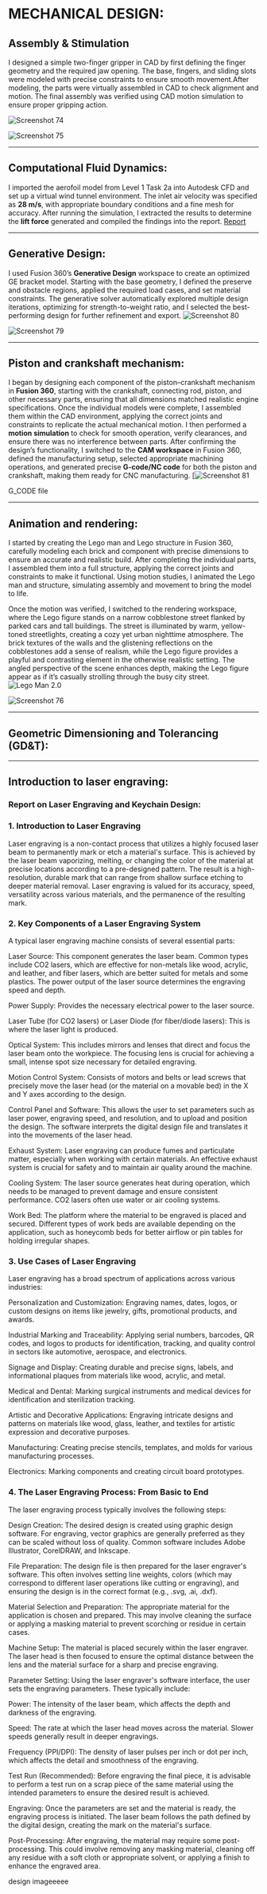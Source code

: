 # MECHANICAL DESIGN:  
## Assembly & Stimulation
I designed a simple two-finger gripper in CAD by first defining the finger geometry and the required jaw opening. The base, fingers, and sliding slots were modeled with precise constraints to ensure smooth movement.After modeling, the parts were virtually assembled in CAD to check alignment and motion. The final assembly was verified using CAD motion simulation to ensure proper gripping action.

![Screenshot 74](https://raw.githubusercontent.com/NiranjanaReddy/Level-3/main/Screenshot%20(74).png)

![Screenshot 75](https://raw.githubusercontent.com/NiranjanaReddy/Level-3/main/Screenshot%20(75).png)

---

## Computational Fluid Dynamics:
I imported the aerofoil model from Level 1 Task 2a into Autodesk CFD and set up a virtual wind tunnel environment. The inlet air velocity was specified as **28 m/s**, with appropriate boundary conditions and a fine mesh for accuracy. After running the simulation, I extracted the results to determine the **lift force** generated and compiled the findings into the report.
[Report](https://docs.google.com/document/d/1VBB4w922ytHomtGFuSAT8n4LHZNlrIBp/edit)

---
## Generative Design: 
I used Fusion 360’s **Generative Design** workspace to create an optimized GE bracket model. Starting with the base geometry, I defined the preserve and obstacle regions, applied the required load cases, and set material constraints. The generative solver automatically explored multiple design iterations, optimizing for strength-to-weight ratio, and I selected the best-performing design for further refinement and export.
![Screenshot 80](https://raw.githubusercontent.com/NiranjanaReddy/Level-3/main/Screenshot%20(80).png)

![Screenshot 79](https://raw.githubusercontent.com/NiranjanaReddy/Level-3/main/Screenshot%20(79).png)

---

## Piston and crankshaft mechanism:
I began by designing each component of the piston–crankshaft mechanism in **Fusion 360**, starting with the crankshaft, connecting rod, piston, and other necessary parts, ensuring that all dimensions matched realistic engine specifications. Once the individual models were complete, I assembled them within the CAD environment, applying the correct joints and constraints to replicate the actual mechanical motion. I then performed a **motion simulation** to check for smooth operation, verify clearances, and ensure there was no interference between parts. After confirming the design’s functionality, I switched to the **CAM workspace** in Fusion 360, defined the manufacturing setup, selected appropriate machining operations, and generated precise **G-code/NC code** for both the piston and crankshaft, making them ready for CNC manufacturing.
[![Screenshot 81](https://raw.githubusercontent.com/NiranjanaReddy/Level-3/main/Screenshot%20(81).png)

G_CODE file

---

## Animation and rendering:
I started by creating the Lego man and Lego structure in Fusion 360, carefully modeling each brick and component with precise dimensions to ensure an accurate and realistic build. After completing the individual parts, I assembled them into a full structure, applying the correct joints and constraints to make it functional. Using motion studies, I animated the Lego man and structure, simulating assembly and movement to bring the model to life.

Once the motion was verified, I switched to the rendering workspace, where the  Lego figure stands on a narrow cobblestone street flanked by parked cars and tall buildings. The street is illuminated by warm, yellow-toned streetlights, creating a cozy yet urban nighttime atmosphere. The brick textures of the walls and the glistening reflections on the cobblestones add a sense of realism, while the Lego figure provides a playful and contrasting element in the otherwise realistic setting. The angled perspective of the scene enhances depth, making the Lego figure appear as if it’s casually strolling through the busy city street.
![Lego Man 2.0](https://raw.githubusercontent.com/NiranjanaReddy/Level-3/main/lego%20man%202.0.png)

![Screenshot 76](https://raw.githubusercontent.com/NiranjanaReddy/Level-3/main/Screenshot%20(76).png)


---

## Geometric Dimensioning and Tolerancing (GD&T):






---

## Introduction to laser engraving:

### Report on Laser Engraving and Keychain Design:

### 1. Introduction to Laser Engraving
Laser engraving is a non-contact process that utilizes a highly focused laser beam to permanently mark or etch a material's surface. This is achieved by the laser beam vaporizing, melting, or changing the color of the material at precise locations according to a pre-designed pattern. The result is a high-resolution, durable mark that can range from shallow surface etching to deeper material removal. Laser engraving is valued for its accuracy, speed, versatility across various materials, and the permanence of the resulting mark.


### 2. Key Components of a Laser Engraving System
A typical laser engraving machine consists of several essential parts:

Laser Source: This component generates the laser beam. Common types include CO2 lasers, which are effective for non-metals like wood, acrylic, and leather, and fiber lasers, which are better suited for metals and some plastics. The power output of the laser source determines the engraving speed and depth.

Power Supply: Provides the necessary electrical power to the laser source.

Laser Tube (for CO2 lasers) or Laser Diode (for fiber/diode lasers): This is where the laser light is produced.

Optical System: This includes mirrors and lenses that direct and focus the laser beam onto the workpiece. The focusing lens is crucial for achieving a small, intense spot size necessary for detailed engraving.

Motion Control System: Consists of motors and belts or lead screws that precisely move the laser head (or the material on a movable bed) in the X and Y axes according to the design.

Control Panel and Software: This allows the user to set parameters such as laser power, engraving speed, and resolution, and to upload and position the design. The software interprets the digital design file and translates it into the movements of the laser head.

Exhaust System: Laser engraving can produce fumes and particulate matter, especially when working with certain materials. An effective exhaust system is crucial for safety and to maintain air quality around the machine.

Cooling System: The laser source generates heat during operation, which needs to be managed to prevent damage and ensure consistent performance. CO2 lasers often use water or air cooling systems.

Work Bed: The platform where the material to be engraved is placed and secured. Different types of work beds are available depending on the application, such as honeycomb beds for better airflow or pin tables for holding irregular shapes.

### 3. Use Cases of Laser Engraving
Laser engraving has a broad spectrum of applications across various industries:

Personalization and Customization: Engraving names, dates, logos, or custom designs on items like jewelry, gifts, promotional products, and awards.

Industrial Marking and Traceability: Applying serial numbers, barcodes, QR codes, and logos to products for identification, tracking, and quality control in sectors like automotive, aerospace, and electronics.

Signage and Display: Creating durable and precise signs, labels, and informational plaques from materials like wood, acrylic, and metal.

Medical and Dental: Marking surgical instruments and medical devices for identification and sterilization tracking.

Artistic and Decorative Applications: Engraving intricate designs and patterns on materials like wood, glass, leather, and textiles for artistic expression and decorative purposes.

Manufacturing: Creating precise stencils, templates, and molds for various manufacturing processes.

Electronics: Marking components and creating circuit board prototypes.

### 4. The Laser Engraving Process: From Basic to End
The laser engraving process typically involves the following steps:

Design Creation: The desired design is created using graphic design software. For engraving, vector graphics are generally preferred as they can be scaled without loss of quality. Common software includes Adobe Illustrator, CorelDRAW, and Inkscape.

File Preparation: The design file is then prepared for the laser engraver's software. This often involves setting line weights, colors (which may correspond to different laser operations like cutting or engraving), and ensuring the design is in the correct format (e.g., .svg, .ai, .dxf).

Material Selection and Preparation: The appropriate material for the application is chosen and prepared. This may involve cleaning the surface or applying a masking material to prevent scorching or residue in certain cases.

Machine Setup: The material is placed securely within the laser engraver. The laser head is then focused to ensure the optimal distance between the lens and the material surface for a sharp and precise engraving.

Parameter Setting: Using the laser engraver's software interface, the user sets the engraving parameters. These typically include:

Power: The intensity of the laser beam, which affects the depth and darkness of the engraving.

Speed: The rate at which the laser head moves across the material. Slower speeds generally result in deeper engravings.

Frequency (PPI/DPI): The density of laser pulses per inch or dot per inch, which affects the detail and smoothness of the engraving.

Test Run (Recommended): Before engraving the final piece, it is advisable to perform a test run on a scrap piece of the same material using the intended parameters to ensure the desired result is achieved.

Engraving: Once the parameters are set and the material is ready, the engraving process is initiated. The laser beam follows the path defined by the digital design, creating the mark on the material's surface.

Post-Processing: After engraving, the material may require some post-processing. This could involve removing any masking material, cleaning off any residue with a soft cloth or appropriate solvent, or applying a finish to enhance the engraved area.


design imageeeee


